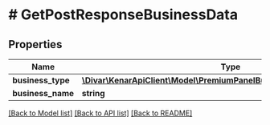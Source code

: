 # # GetPostResponseBusinessData

## Properties

Name | Type | Description | Notes
------------ | ------------- | ------------- | -------------
**business_type** | [**\Divar\KenarApiClient\Model\PremiumPanelBusinessDataSubBusinessType**](PremiumPanelBusinessDataSubBusinessType.md) |  | [optional]
**business_name** | **string** |  | [optional]

[[Back to Model list]](../../README.md#models) [[Back to API list]](../../README.md#endpoints) [[Back to README]](../../README.md)
